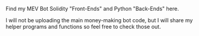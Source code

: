 Find my MEV Bot Solidity "Front-Ends" and Python "Back-Ends" here. 

I will not be uploading the main money-making bot code, but I will share my helper programs and functions so feel free to check those out. 
